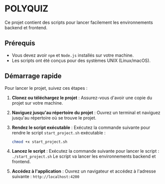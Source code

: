 # POLYQUIZ

Ce projet contient des scripts pour lancer facilement les environnements backend et frontend.

## Prérequis

- Vous devez avoir `npm` et `Node.js` installés sur votre machine.
- Les scripts ont été conçus pour des systèmes UNIX (Linux/macOS).

## Démarrage rapide

Pour lancer le projet, suivez ces étapes :

1. **Clonez ou téléchargez le projet** :
   Assurez-vous d'avoir une copie du projet sur votre machine.

2. **Naviguez jusqu'au répertoire du projet** :
   Ouvrez un terminal et naviguez jusqu'au répertoire où se trouve le projet.

3. **Rendez le script exécutable** :
   Exécutez la commande suivante pour rendre le script `start_project.sh` exécutable :
   ```bash
   chmod +x start_project.sh
   
4. **Lancez le script** :
   Exécutez la commande suivante pour lancer le script :
   `./start_project.sh`
   Le script va lancer les environnements backend et frontend.

5. **Accédez à l'application** :
   Ouvrez un navigateur et accédez à l'adresse suivante : `http://localhost:4200`
